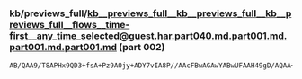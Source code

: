 ### kb/previews_full/kb__previews_full__kb__previews_full__kb__previews_full__flows__time-first__any_time_selected@guest.har.part040.md.part001.md.part001.md.part001.md (part 002)

```md
AB/QAA9/T8APHx9QD3+fsA+Pz9AOjy+ADY7vIA8P//AAcFBwAGAwYABwUFAAH49gD/AQAA+P38APsA/gAAAf4AAQACAAAAAAAGAgMAAP8AABAEBAAoFQ0AJCARABIUDAD//v8A+PT4APv5/AD49/kA+/v8APz
```

```
